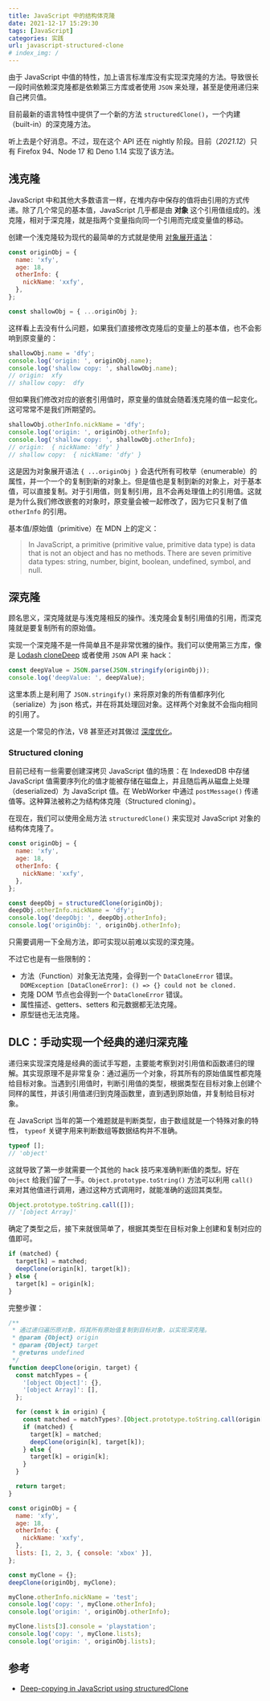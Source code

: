```yaml
---
title: JavaScript 中的结构体克隆
date: 2021-12-17 15:29:30
tags: [JavaScript]
categories: 实践
url: javascript-structured-clone
# index_img: /
---
```


由于 JavaScript 中值的特性，加上语言标准库没有实现深克隆的方法。导致很长一段时间依赖深克隆都是依赖第三方库或者使用 `JSON` 来处理，甚至是使用递归来自己拷贝值。

目前最新的语言特性中提供了一个新的方法 `structuredClone()`，一个内建（built-in）的深克隆方法。

听上去是个好消息。不过，现在这个 API 还在 nightly 阶段。目前（_2021.12_）只有 Firefox 94、Node 17 和 Deno 1.14 实现了该方法。

## 浅克隆

JavaScript 中和其他大多数语言一样，在堆内存中保存的值将由引用的方式传递。除了几个常见的基本值，JavaScript 几乎都是由 **对象** 这个引用值组成的。浅克隆，相对于深克隆，就是指两个变量指向同一个引用而完成变量值的移动。

创建一个浅克隆较为现代的最简单的方式就是使用 [对象展开语法](https://developer.mozilla.org/en-US/docs/Web/JavaScript/Reference/Operators/Spread_syntax)：

```js
const originObj = {
  name: 'xfy',
  age: 18,
  otherInfo: {
    nickName: 'xxfy',
  },
};

const shallowObj = { ...originObj };
```

这样看上去没有什么问题，如果我们直接修改克隆后的变量上的基本值，也不会影响到原变量的：

```js
shallowObj.name = 'dfy';
console.log('origin: ', originObj.name);
console.log('shallow copy: ', shallowObj.name);
// origin:  xfy
// shallow copy:  dfy
```

但如果我们修改对应的嵌套引用值时，原变量的值就会随着浅克隆的值一起变化。这可常常不是我们所期望的。

```js
shallowObj.otherInfo.nickName = 'dfy';
console.log('origin: ', originObj.otherInfo);
console.log('shallow copy: ', shallowObj.otherInfo);
// origin:  { nickName: 'dfy' }
// shallow copy:  { nickName: 'dfy' }
```

这是因为对象展开语法 `{ ...originObj }` 会迭代所有可枚举（enumerable）的属性，并一个一个的复制到新的对象上。但是值也是复制到新的对象上，对于基本值，可以直接复制。对于引用值，则复制引用，且不会再处理值上的引用值。这就是为什么我们修改嵌套的对象时，原变量会被一起修改了，因为它只复制了值 `otherInfo` 的引用。

基本值/原始值（primitive）在 MDN 上的定义：

> In JavaScript, a primitive (primitive value, primitive data type) is data that is not an object and has no methods. There are seven primitive data types: string, number, bigint, boolean, undefined, symbol, and null.

## 深克隆

顾名思义，深克隆就是与浅克隆相反的操作。浅克隆会复制引用值的引用，而深克隆就是要复制所有的原始值。

实现一个深克隆不是一件简单且不是非常优雅的操作。我们可以使用第三方库，像是 [Lodash cloneDeep](https://lodash.com/docs/#cloneDeep) 或者使用 `JSON` API 来 hack：

```js
const deepValue = JSON.parse(JSON.stringify(originObj));
console.log('deepValue: ', deepValue);
```

这里本质上是利用了 `JSON.stringify()` 来将原对象的所有值都序列化（serialize）为 json 格式，并在将其处理回对象。这样两个对象就不会指向相同的引用了。

这是一个常见的作法，V8 甚至还对其做过 [深度优化](https://v8.dev/blog/cost-of-javascript-2019#json)。

### Structured cloning

目前已经有一些需要创建深拷贝 JavaScript 值的场景：在 IndexedDB 中存储 JavaScript 值需要序列化的值才能被存储在磁盘上，并且随后再从磁盘上处理（deserialized）为 JavaScript 值。在 WebWorker 中通过 `postMessage()` 传递值等。这种算法被称之为结构体克隆（Structured cloning）。

在现在，我们可以使用全局方法 `structuredClone()` 来实现对 JavaScript 对象的结构体克隆了。

```js
const originObj = {
  name: 'xfy',
  age: 18,
  otherInfo: {
    nickName: 'xxfy',
  },
};

const deepObj = structuredClone(originObj);
deepObj.otherInfo.nickName = 'dfy';
console.log('deepObj: ', deepObj.otherInfo);
console.log('originObj: ', originObj.otherInfo);
```

只需要调用一下全局方法，即可实现以前难以实现的深克隆。

不过它也是有一些限制的：

- 方法（Function）对象无法克隆，会得到一个 `DataCloneError` 错误。`DOMException [DataCloneError]: () => {} could not be cloned.`
- 克隆 DOM 节点也会得到一个 `DataCloneError` 错误。
- 属性描述、getters、setters 和元数据都无法克隆。
- 原型链也无法克隆。

## DLC：手动实现一个经典的递归深克隆

递归来实现深克隆是经典的面试手写题，主要能考察到对引用值和函数递归的理解。其实现原理不是非常复杂：通过遍历一个对象，将其所有的原始值属性都克隆给目标对象。当遇到引用值时，判断引用值的类型，根据类型在目标对象上创建个同样的属性，并该引用值递归到克隆函数里，直到遇到原始值，并复制给目标对象。

在 JavaScript 当年的第一个难题就是判断类型，由于数组就是一个特殊对象的特性， `typeof` 关键字用来判断数组等数据结构并不准确。

```js
typeof [];
// 'object'
```

这就导致了第一步就需要一个其他的 hack 技巧来准确判断值的类型。好在 `Object` 给我们留了一手。`Object.prototype.toString()` 方法可以利用 `call()` 来对其他值进行调用，通过这种方式调用时，就能准确的返回其类型。

```js
Object.prototype.toString.call([]);
// '[object Array]'
```

确定了类型之后，接下来就很简单了，根据其类型在目标对象上创建和复制对应的值即可。

```js
if (matched) {
  target[k] = matched;
  deepClone(origin[k], target[k]);
} else {
  target[k] = origin[k];
}
```

完整步骤：

```js
/**
 * 通过递归遍历原对象，将其所有原始值复制到目标对象，以实现深克隆。
 * @param {Object} origin
 * @param {Object} target
 * @returns undefined
 */
function deepClone(origin, target) {
  const matchTypes = {
    '[object Object]': {},
    '[object Array]': [],
  };

  for (const k in origin) {
    const matched = matchTypes?.[Object.prototype.toString.call(origin[k])];
    if (matched) {
      target[k] = matched;
      deepClone(origin[k], target[k]);
    } else {
      target[k] = origin[k];
    }
  }

  return target;
}

const originObj = {
  name: 'xfy',
  age: 18,
  otherInfo: {
    nickName: 'xxfy',
  },
  lists: [1, 2, 3, { console: 'xbox' }],
};

const myClone = {};
deepClone(originObj, myClone);

myClone.otherInfo.nickName = 'test';
console.log('copy: ', myClone.otherInfo);
console.log('origin: ', originObj.otherInfo);

myClone.lists[3].console = 'playstation';
console.log('copy: ', myClone.lists);
console.log('origin: ', originObj.lists);
```

## 参考

- [Deep-copying in JavaScript using structuredClone](https://web.dev/structured-clone/)
